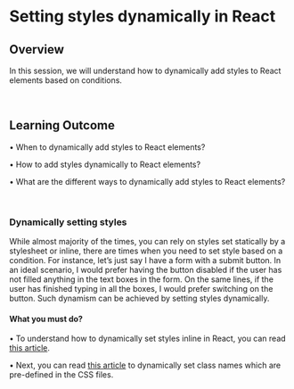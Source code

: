 ﻿# **Setting styles dynamically in React**

## Overview

In this session, we will understand how to dynamically add styles to React elements based on conditions.

<br />

## Learning Outcome

•	When to dynamically add styles to React elements?

•	How to add styles dynamically to React elements?

•	What are the different ways to dynamically add styles to React elements?

<br />

### Dynamically setting styles

While almost majority of the times, you can rely on styles set statically by a stylesheet or inline, there are times when you need to set style based on a condition.
For instance, let’s just say I have a form with a submit button. In an ideal scenario, I would prefer having the button disabled if the user has not filled anything in the text boxes in the form. On the same lines, if the user has finished typing in all the boxes, I would prefer switching on the button. Such dynamism can be achieved by setting styles dynamically.

#### What you must do?
•	To understand how to dynamically set styles inline in React, you can read [this article](https://medium.com/@henrytran/basics-dynamic-styles-with-react-react-native-29f41e552164).

•	Next, you can read [this article](https://www.andreasreiterer.at/dynamically-add-classes/) to dynamically set class names which are pre-defined in the CSS files.

